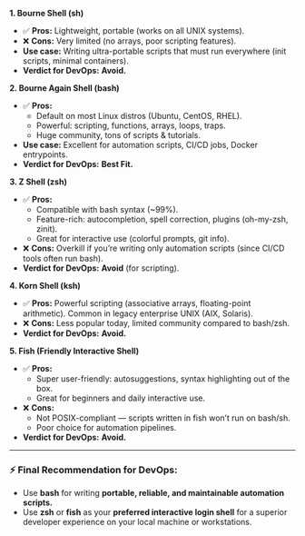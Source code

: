 **1. Bourne Shell (sh)**
*   ✅ **Pros:** Lightweight, portable (works on all UNIX systems).
*   ❌ **Cons:** Very limited (no arrays, poor scripting features).
*   **Use case:** Writing ultra-portable scripts that must run everywhere (init scripts, minimal containers).
*   **Verdict for DevOps:** **Avoid.**

**2. Bourne Again Shell (bash)**
*   ✅ **Pros:**
    *   Default on most Linux distros (Ubuntu, CentOS, RHEL).
    *   Powerful: scripting, functions, arrays, loops, traps.
    *   Huge community, tons of scripts & tutorials.
*   **Use case:** Excellent for automation scripts, CI/CD jobs, Docker entrypoints.
*   **Verdict for DevOps:** **Best Fit.**

**3. Z Shell (zsh)**
*   ✅ **Pros:**
    *   Compatible with bash syntax (~99%).
    *   Feature-rich: autocompletion, spell correction, plugins (oh-my-zsh, zinit).
    *   Great for interactive use (colorful prompts, git info).
*   ❌ **Cons:** Overkill if you’re writing only automation scripts (since CI/CD tools often run bash).
*   **Verdict for DevOps:** **Avoid** (for scripting).

**4. Korn Shell (ksh)**
*   ✅ **Pros:** Powerful scripting (associative arrays, floating-point arithmetic). Common in legacy enterprise UNIX (AIX, Solaris).
*   ❌ **Cons:** Less popular today, limited community compared to bash/zsh.
*   **Verdict for DevOps:** **Avoid.**

**5. Fish (Friendly Interactive Shell)**
*   ✅ **Pros:**
    *   Super user-friendly: autosuggestions, syntax highlighting out of the box.
    *   Great for beginners and daily interactive use.
*   ❌ **Cons:**
    *   Not POSIX-compliant — scripts written in fish won’t run on bash/sh.
    *   Poor choice for automation pipelines.
*   **Verdict for DevOps:** **Avoid.**

---

### ⚡ Final Recommendation for DevOps:
*   Use **bash** for writing **portable, reliable, and maintainable automation scripts.**
*   Use **zsh** or **fish** as your **preferred interactive login shell** for a superior developer experience on your local machine or workstations.
